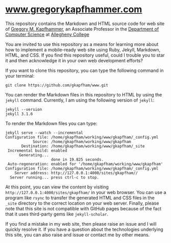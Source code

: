 # www.gregorykapfhammer.com

This repository contains the Markdown and HTML source code for web site of
[Gregory M. Kapfhammer](http://www.cs.allegheny.edu/sites/gkapfham), an
Associate Professor in the [Department of Computer
Science](http://www.cs.allegheny.edu) at [Allegheny
College](http://www.allegheny.edu)

You are invited to use this repository as a means for learning more about how to
implement a mobile-ready web site using Ruby, Jekyll, Markdown, HTML, and CSS.
If you find this repository useful, could I trouble you to star it and then
acknowledge it in your own web development efforts?

If you want to clone this repository, you can type the following command in your
terminal:

```shell
git clone https://github.com/gkapfham/www.git
```

You can render the Markdown files in this repository to HTML by using the
`jekyll` command. Currently, I am using the following version of `jekyll`:

```shell
jekyll --version
jekyll 3.1.6
```

To render the Markdown files you can type:

```shell
jekyll serve --watch --incremental
Configuration file: /home/gkapfham/working/www/gkapfham/_config.yml
            Source: /home/gkapfham/working/www/gkapfham
       Destination: /home/gkapfham/working/www/gkapfham/_site
 Incremental build: enabled
      Generating...
                    done in 19.825 seconds.
 Auto-regeneration: enabled for '/home/gkapfham/working/www/gkapfham'
Configuration file: /home/gkapfham/working/www/gkapfham/_config.yml
    Server address: http://127.0.0.1:4000/sites/gkapfham//
  Server running... press ctrl-c to stop.
```

At this point, you can view the content by visiting
`http://127.0.0.1:4000/sites/gkapfham/` in your web browser. You can use a
program like `rsync` to transfer the generated HTML and CSS files in the `_site`
directory to the correct location on your web server. Finally, please note that
this site is not compatible with GitHub pages because of the fact that it uses
third-party gems like `jekyll-scholar`.

If you find a mistake in my web site, then please raise an issue and I will
quickly resolve it. If you have a question about the technologies underlying
this site, you can also raise and issue or contact me by other means.
